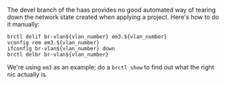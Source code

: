 The devel branch of the haas provides no good automated way of tearing
down the network state created when applying a project. Here's how to
do it manually:

    brctl delif br-vlan${vlan_number} em3.${vlan_number}
    vconfig rem em3.${vlan_number}
    ifconfig br-vlan${vlan_number} down
    brctl delbr br-vlan${vlan_number}

We're using `em3` as an example; do a `brctl show` to find out what
the right nic actually is.

